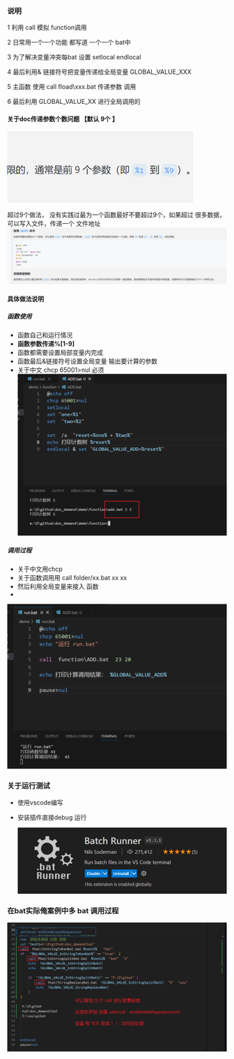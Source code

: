 ### 说明

1 利用 call  模拟 function调用

2 日常用一个一个功能 都写道 一个一个 bat中  

3 为了解决变量冲突每bat 设置 setlocal  endlocal 

4  最后利用& 链接符号把变量传递给全局变量 GLOBAL_VALUE_XXX

5 主函数 使用 call  fload\xxx.bat  传递参数 调用  

6 最后利用 GLOBAL_VALUE_XX 进行全局调用的  

#### 关于doc传递参数个数问题 【默认 9个 】

![默认说明](dos%20传递参数.png)

超过9个做法， 没有实践过最为一个函数最好不要超过9个，如果超过 很多数据，可以写入文件，传递一个
文件地址 
![](超过9个参数.png)



#### 具体做法说明 

##### 函数使用
* 函数自己和运行情况
* **函数参数传递%[1-9]**
* 函数都需要设置局部变量内完成
* 函数最后&链接符号设置全局变量 输出要计算的参数 
* 关于中文 chcp 65001>nul  必须
![](函数写法.png)

##### 调用过程 
* 关于中文用chcp 
* 关于函数调用用 call  folder/xx.bat  xx xx  
* 然后利用全局变量来接入 函数 
* 
![](/demo/调用过程.png)



### 关于运行测试
* 使用vscode编写
* 安装插件直接debug 运行 
  
  ![](/demo/vscode安装插件.png)



### 在bat实际俺案例中多 bat 调用过程 

![](/demo/代码组织方式.png)